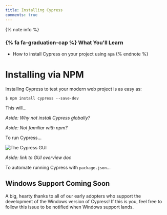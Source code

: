 ```yaml
---
title: Installing Cypress
comments: true
---
```


{% note info %}
### {% fa fa-graduation-cap %} What You'll Learn

- How to install Cypress on your project using `npm`
{% endnote %}

# Installing via NPM

Installing Cypress to test your modern web project is as easy as:

```shell
$ npm install cypress --save-dev
```

This will...

_Aside: Why not install Cypress globally?_

_Aside: Not familiar with npm?_

To run Cypress...

![The Cypress GUI](http://placehold.it/1920x1080)

_Aside: link to GUI overview doc_

To automate running Cypress with `package.json`...

## Windows Support Coming Soon

A big, hearty thanks to all of our early adopters who support the development of the Windows version of Cypress! If this is you, feel free to follow this issue to be notified when Windows support lands.
